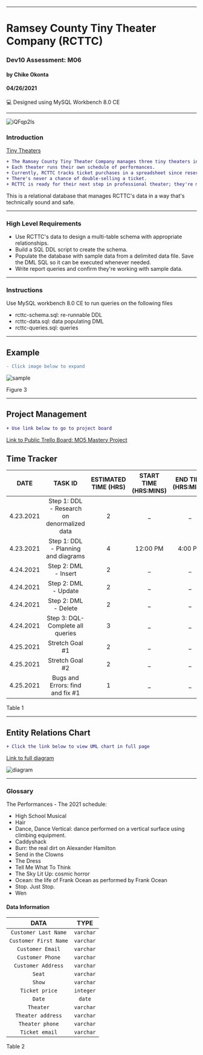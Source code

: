 ____________________________________
# Ramsey County Tiny Theater Company (RCTTC)
### Dev10 Assessment: M06
#### by Chike Okonta
#### 04/26/2021
💻 Designed using MySQL Workbench 8.0 CE

_______________________________________________________
![iQFqp2Is](https://user-images.githubusercontent.com/40407778/115913154-d8a75900-a435-11eb-979a-b5a1cc493ec5.jpeg)

### Introduction
[Tiny Theaters](https://stage3talent.brightspace.com/d2l/le/content/6716/viewContent/3713/View)  
```diff
+ The Ramsey County Tiny Theater Company manages three tiny theaters in the Saint Paul Metro. 
+ Each theater runs their own schedule of performances. 
+ Currently, RCTTC tracks ticket purchases in a spreadsheet since reservations are always made in person or via a phone call to the one and only office manager. 
+ There's never a chance of double-selling a ticket.
+ RCTTC is ready for their next step in professional theater; they're moving their reservation system online. 
```
This is a relational database that manages RCTTC's data in a way that's technically sound and safe.
___________________________________________________
### High Level Requirements
 - Use RCTTC's data to design a multi-table schema with appropriate relationships.
 - Build a SQL DDL script to create the schema.
 - Populate the database with sample data from a delimited data file. Save the DML SQL so it can be executed whenever needed.
 - Write report queries and confirm they're working with sample data.
___________________________________________________
### Instructions
Use MySQL workbench 8.0 CE to run queries on the following files
- rcttc-schema.sql: re-runnable DDL
- rcttc-data.sql: data populating DML
- rcttc-queries.sql: queries

  
 ______________________________________________________________________
## Example
```diff
- Click image below to expand
```
![sample](https://user-images.githubusercontent.com/40407778/115920675-24f79680-a440-11eb-9779-ba72e08953b2.JPG)



Figure 3
____________________________________________________________________

## Project Management 
```diff
+ Use link below to go to project board
```
[Link to Public Trello Board: MO5 Mastery Project](https://trello.com/b/PTnqEPNP/m06-tiny-theaters)

## Time Tracker

|DATE |TASK ID|ESTIMATED TIME (HRS) | START TIME (HRS:MINS)|END TIME (HRS:MINS)| STATUS
|:---:| :---: | :---:               | :---:                |:---:              |:---:
|4.23.2021| Step 1: DDL - Research on denormalized data| 2              | _ | _ | In progress
|4.23.2021| Step 1: DDL - Planning and diagrams  | 4              | 12:00 PM | 4:00 PM | Completed
|4.24.2021| Step 2: DML - Insert | 2              | _  | _ | Not Started
|4.24.2021| Step 2: DML - Update | 2                 | _  | _ | Not Started
|4.24.2021| Step 2: DML - Delete | 2      | _  | _ | Not Started
|4.24.2021| Step 3: DQL- Complete all queries | 3          | _  | _ | Not Started
|4.25.2021| Stretch Goal #1 | 2       | _  | _ | Not Started
|4.25.2021| Stretch Goal #2 | 2      | _  | _ | Not Started
|4.25.2021| Bugs and Errors: find and fix #1 | 1  | _  | _ | Not Started

Table 1

   ______________________________________________________________________
## Entity Relations Chart
 ```diff
 + Click the link below to view UML chart in full page
 ```
[Link to full diagram](https://viewer.diagrams.net/?highlight=0000ff&edit=_blank&layers=1&nav=1&title=diagram.drawio#R7V1dc6M2FP01nmkfmuHb9mPsOO1ss9NOkp1u92VHMYphg4EBObH76yuBhAEJBxsDcpadzAYJJJDOuUfSvYKM9Pl6%2B3sEQudzYENvpCn2dqTfjDRNtSwF%2FyI5uzRnahppxipy7TRL2Wc8uP9BWpLlblwbxjQvzUJB4CE3LGYuA9%2BHS1TIA1EUvBUvew48u5ARghXkMh6WwONz%2F3Ft5NBc1ZruT%2FwB3ZVDbz3RxumJJ7B8WUXBxqf3G2m6qhoz8zY9vQasLtrQ2AF28JbL0hcjfR4FAUqP1ts59EjfFrvttuJs9twR9FGdAs8%2FFusf3758ij%2Btv3299qZI%2BTL%2FTbXSal6Bt4GsHcnToh3rIdLIkL8bfYBXGCG4FUEFnlgN%2B%2BZiGsFgDVG0w9fRUhNdT8tRBmljM02%2F7fHQWK87OSgyDgHKgVVW974f8AHtimO6heuV%2BSZGuPKI6x0Ma0gOaXNnMQIRojTXFZyBewMB18dF9Rs1SXseCGM37Z0kx3E9%2Bw7sgg1iFbHU7NndQvs%2BZTm5FhP%2BDldGkqTyZ1z5A30Ychp47srHx0sME7njLIIxfpY7EKOsAsxYaNPy8QtESydX2Tzwgihpmb4wbm8WatKkKHiBuTOKNlGmSQnX83L5t4Y5w3ajz3i2HGZfmUM8V%2Frjgva%2BhTAO4AYjF3j3hPz%2BKqFDEW3SZ3YUhI8gWkFEM8LAJWAtXnFnZbjmOtYPfFITCkJ60oPPrOxTgDAtGbS0O7JKk64wZ%2FgHd85cuTJHJn7cOU6r%2BzT%2BIZdHGHofI42pSuqAmDFvkLDmEPwVhKkLf230qTLoSj1h0Nvigs5x4e8%2Fj2NDXhlPAlopAV1WgAB357OXDDSOa9vQbxNBrTaCOcgYOp0gZnCILamSf8flcGHcvn4BZJKdXjuLQ7B0%2FdVdWtIqIWzKi%2FC20kbVaZc2al6EXpdZ8CH12upbr2vMbrs1dmi7rL7OxdqsDV9fYj2uFutnN8LkJueipQOiXzTzV9l1W1JwZdHpyaDTsuj0tG%2Bdng46zRuGvDrN1toiofbAoNNnAVcWnVZ5Z9gg1D0Jtar1rdRqU3fYh5JqtT6CvWk177PKtBqugesNYn0OeKVR6wMOr9AhkAxwV%2FZd%2FXAEg1u%2FUq3cP4o0U2tTwAbLvJrouX9Gl%2BTgfWMZOYBtRzCOB3qcmR4lSkwElJgomBJd0oD3s3BAtx301axy0Fcws1EFA6VmtNYtvEcCWwSMXqH9HTkQoCH6W7KnhtHfcQWZDkd%2FOyZFU9fEEP59194axX9FdGhNOTXe8fFzB4Az85B3AaTx%2FouyrA%2Bh4DNjfWA1NOkU%2B6beisF3dT71FkWDu1Vv3hXSs8H36bvKbENi6eadGdlEfFimNsdVGpke9uzII9OiYHC3Mj3s2hHZhsQyzfuT2MR68CqeEV9p5HrYuiOPXAtDwt3q9bB7R2Qc8uq1znuxmF4PIcKzoSuLWuu8%2F4uhPcT%2FzxahKKHNxNmYXk2nE3OsGlryP88FU8QF40rLFWKkO%2F%2F2eF4IYsyMgREtMmJcZIQ%2BkYsSE54Sw9yuc%2B6woLja9%2BAxabr580PN7TLjkHduN%2BEjHiHuoSBaA38JLybQJSusByZ1QtVu7cW2Gh7T1rfwmMW9TeZkKlArwcYmlX3g4fxzXT7Ck2N%2FJemH3TvH796xTvJLCkevFvnAB5BknM20uHunJpqZ4TTZi9PxupaXwIvYi1MXEaM2Ir35kfhAzSXONepsqjk%2FaLLMJPQam4ElkMgWF3ytSaRgw0vHEtk0UNPH6q0uHCftHu5WH%2FnASOzgxs610fWle9jOj5Isgmg03SU2CGKVIAq2lnQriEbT9YDEgmjUh6O3j3HxU3YbIBJvTH99WBk8AhtZZNDkBy%2FkLl8g%2Bh5G7jLBDC7dNfA%2BMGxH%2BDgqoj2CzRkdOwol%2BMCraRTf9dMF7%2FqJHUNWa0rEd8t98lIIQG7gV1J6cBSe4Cg86SOvXfPhMlbB%2FTsKjfpoyuIoNPhV8EdyFBryL4QNfi4R7dX2Z3QUHgGaNBPCn35nSGsS2buj0LzEbR414ch4K68%2BmhrX%2FRf3lepuEJJGDAcnYVti2LuT0PzATkJTfiehyTsJ85PFS%2FtkQzdgSaOLTd%2FdHHSxSheFvsRuhbGpk0RmYTzJS9WtMEoXzW9V%2FI7%2F2l7f4mfVAAjaK8h8CLgDXLS7h14ysi32Z1JPQ%2BpeVnGLZw5ae5Tj0LevyZ%2B9w8nFPQbtMfgM%2FF164tYlD5z6fImHWnzh%2BTzAuAHR7iuzRZL4lySuTJa82eZP3uxYauuir6w9%2BDhXCqf2hUhil29QroE8jegaNg420RIeYhbFH7FhpepCih6BrK4gqIrIbc0yowTqV1h4XhEN6T3%2BDpIJDiO4xdaJdEQwplaxirTptNSezFxF41JFermitGu4ihKryBrewFBqvDHcnqG0wH%2F1NP4rR%2FC%2FAd%2F1mnxnH%2FiSh%2FBMURnh2f7KYwlvjIsV6Wppx3nLhGe3r%2BA3nk46wSrwgZfn9nJDvlHHht0sopdQNR%2FR25e%2BC5Lhm1zxAyK0o5YBNigo28Zpwl1lOgVbW4vHo6ON6wQjKY169ElqDx3vWgibbr9rIQ2JX361ZswiKO8QHzcd7HKX0XVN9X0UU3ifKjsqX29MzZK5pE9wVuOZiHxtlkdmnA7uWWtFju7BOoak6XNsKIgcPLp%2B8iv7YNg8WIeEELQsfpZ9cZYZsowb%2BEpevlSuYxjH64Qo1zj5WbFy5cPK4otkxMIF2KCFD29csIrAulb5p6QpjvtCNtr89UJ2F9Qqp2CBvCUfULrVFEI7UZGSEOHZNSqqQ9FW6cpAsFig8%2F1RGg2jqcdEgsiXUvXZm%2BMi%2BIDzya3eIhBWLAlO2K5QacP11wtGgcrs7yTkxjZD9BkVdXLAmiuWDzi5%2FzvPqVns%2F5i2vvgf)

![diagram](https://user-images.githubusercontent.com/40407778/115925225-6d19b780-a446-11eb-8ed3-a57dbfaa35e8.jpg)


 ________________________________________________________

### Glossary
The Performances - The 2021 schedule:
- High School Musical
- Hair
- Dance, Dance Vertical: dance performed on a vertical surface using climbing equipment.
- Caddyshack
- Burr: the real dirt on Alexander Hamilton
- Send in the Clowns
- The Dress
- Tell Me What To Think
- The Sky Lit Up: cosmic horror
- Ocean: the life of Frank Ocean as performed by Frank Ocean
- Stop. Just Stop.
- Wen

#### Data Information
  
  |DATA| TYPE
  | :---:|:---:
  |`Customer Last Name`| `varchar`
  | `Customer First Name` |`varchar`
  | `Customer Email` |`varchar`
  | `Customer Phone` |`varchar`
  | `Customer Address` |`varchar`
  | `Seat` |`varchar`
  | `Show` |`varchar`
  | `Ticket price` |`integer`
  | `Date` |`date`
  | `Theater` |`varchar`
  | `Theater address` |`varchar`
  | `Theater phone` |`varchar`
  | `Ticket email` |`varchar`

Table 2


